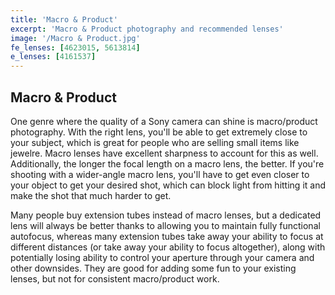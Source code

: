 ```yaml
---
title: 'Macro & Product'
excerpt: 'Macro & Product photography and recommended lenses'
image: '/Macro & Product.jpg'
fe_lenses: [4623015, 5613814]
e_lenses: [4161537]
---
```


## Macro & Product

One genre where the quality of a Sony camera can shine is macro/product photography. With the right lens, you'll be able to get extremely close to your subject, which is great for people who are selling small
items like jewelre. Macro lenses have excellent sharpness to account for this as well. Additionally, the longer the focal length on a macro lens, the better. If you're shooting with a wider-angle macro lens, you'll
have to get even closer to your object to get your desired shot, which can block light from hitting it and make the shot that much harder to get. 

Many people buy extension tubes instead of macro lenses, but a dedicated lens will always be better thanks to allowing you to maintain fully functional autofocus, whereas many extension tubes take away your ability 
to focus at different distances (or take away your ability to focus altogether), along with potentially losing ability to control your aperture through your camera and other downsides. They are good for adding some fun
to your existing lenses, but not for consistent macro/product work.  